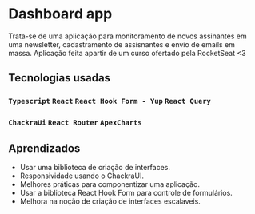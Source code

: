 # Dashboard app

Trata-se de uma aplicação para monitoramento de novos assinantes em uma newsletter, cadastramento de assisnantes e envio de emails em massa.
Aplicação feita apartir de um curso ofertado pela RocketSeat <3

## Tecnologias usadas

### `Typescript`  `React`   `React Hook Form - Yup` `React Query`
### `ChackraUi`  `React Router`  `ApexCharts`

## Aprendizados
  - Usar uma biblioteca de criação de interfaces.
  - Responsividade usando o ChackraUI.
  - Melhores práticas para componentizar uma aplicação.
  - Usar a biblioteca React Hook Form para controle de formulários.
  - Melhora na noção de criação de interfaces escalaveis.
